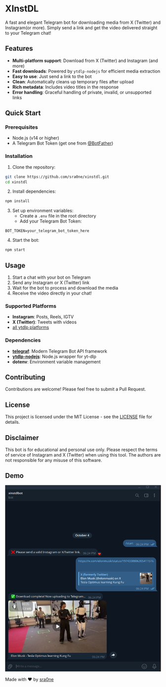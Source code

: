 # XInstDL

A fast and elegant Telegram bot for downloading media from X (Twitter) and Instagram(or more). Simply send a link and get the video delivered straight to your Telegram chat!

## Features

- **Multi-platform support**: Download from X (Twitter) and Instagram (and more)
- **Fast downloads**: Powered by `ytdlp-nodejs` for efficient media extraction
- **Easy to use**: Just send a link to the bot
- **Clean**: Automatically cleans up temporary files after upload
- **Rich metadata**: Includes video titles in the response
- **Error handling**: Graceful handling of private, invalid, or unsupported links

## Quick Start

### Prerequisites

- Node.js (v14 or higher)
- A Telegram Bot Token (get one from [@BotFather](https://t.me/botfather))

### Installation

1. Clone the repository:

```bash
git clone https://github.com/sra0ne/xinstdl.git
cd xinstdl
```

2. Install dependencies:

```bash
npm install
```

3. Set up environment variables:
   - Create a `.env` file in the root directory
   - Add your Telegram Bot Token:

```env
BOT_TOKEN=your_telegram_bot_token_here
```

4. Start the bot:

```bash
npm start
```

## Usage

1. Start a chat with your bot on Telegram
2. Send any Instagram or X (Twitter) link
3. Wait for the bot to process and download the media
4. Receive the video directly in your chat!

### Supported Platforms

- **Instagram**: Posts, Reels, IGTV
- **X (Twitter)**: Tweets with videos
- [all ytdlp platforms](https://github.com/yt-dlp/yt-dlp/blob/master/supportedsites.md)

### Dependencies

- [**telegraf**](https://github.com/telegraf/telegraf): Modern Telegram Bot API framework
- [**ytdlp-nodejs**](https://github.com/iqbal-rashed/ytdlp-nodejs): Node.js wrapper for yt-dlp
- **dotenv**: Environment variable management

## Contributing

Contributions are welcome! Please feel free to submit a Pull Request.

## License

This project is licensed under the MIT License - see the [LICENSE](LICENSE) file for details.

## Disclaimer

This bot is for educational and personal use only. Please respect the terms of service of Instagram and X (Twitter) when using this tool. The authors are not responsible for any misuse of this software.

## Demo

<img width="600" height="600" alt="image" src="image.png" />

Made with ❤️ by [sra0ne](https://github.com/sra0ne)
